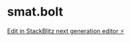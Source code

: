 # smat.bolt

[Edit in StackBlitz next generation editor ⚡️](https://stackblitz.com/~/github.com/mariobiron/smat.bolt)